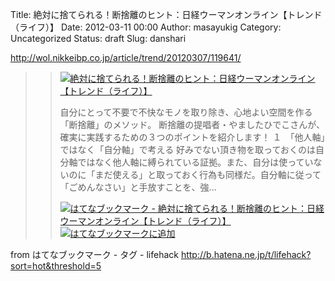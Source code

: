Title: 絶対に捨てられる！断捨離のヒント：日経ウーマンオンライン【トレンド（ライフ）】
Date: 2012-03-11 00:00
Author: masayukig
Category: Uncategorized
Status: draft
Slug: danshari

<http://wol.nikkeibp.co.jp/article/trend/20120307/119641/>



> > ![](http://cdn-ak.favicon.st-hatena.com/?url=http%3A%2F%2Fwol.nikkeibp.co.jp%2F)[絶対に捨てられる！断捨離のヒント：日経ウーマンオンライン【トレンド（ライフ）】](http://wol.nikkeibp.co.jp/article/trend/20120307/119641/)
> >
> > 自分にとって不要で不快なモノを取り除き、心地よい空間を作る「断捨離」のメソッド。
> > 断捨離の提唱者・やましたひでこさんが、確実に実践するための３つのポイントを紹介します！
> > １　「他人軸」ではなく「自分軸」で考える
> > 好みでない頂き物を取っておくのは自分軸ではなく他人軸に縛られている証拠。また、自分は使っていないのに「まだ使える」と取っておく行為も同様だ。自分軸に従って「ごめんなさい」と手放すことを、強...
> >
> > [![はてなブックマーク -
> > 絶対に捨てられる！断捨離のヒント：日経ウーマンオンライン【トレンド（ライフ）】](http://b.hatena.ne.jp/entry/image/http://wol.nikkeibp.co.jp/article/trend/20120307/119641/ "はてなブックマーク - 絶対に捨てられる！断捨離のヒント：日経ウーマンオンライン【トレンド（ライフ）】")](http://b.hatena.ne.jp/entry/http://wol.nikkeibp.co.jp/article/trend/20120307/119641/)
> > [![はてなブックマークに追加](http://b.hatena.ne.jp/images/append.gif "はてなブックマークに追加")](http://b.hatena.ne.jp/append?http://wol.nikkeibp.co.jp/article/trend/20120307/119641/)



from はてなブックマーク - タグ - lifehack
<http://b.hatena.ne.jp/t/lifehack?sort=hot&threshold=5>
